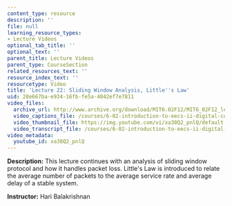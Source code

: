 ```yaml
---
content_type: resource
description: ''
file: null
learning_resource_types:
- Lecture Videos
optional_tab_title: ''
optional_text: ''
parent_title: Lecture Videos
parent_type: CourseSection
related_resources_text: ''
resource_index_text: ''
resourcetype: Video
title: 'Lecture 22: Sliding Window Analysis, Little''s Law'
uid: 28e667ba-e934-16fb-fe5a-4042ef7e7811
video_files:
  archive_url: http://www.archive.org/download/MIT6.02F12/MIT6_02F12_lec22_300k.mp4
  video_captions_file: /courses/6-02-introduction-to-eecs-ii-digital-communication-systems-fall-2012/b6a5c4a776d052e28168ba55ed950c4a_xa38Q2_pnlQ.vtt
  video_thumbnail_file: https://img.youtube.com/vi/xa38Q2_pnlQ/default.jpg
  video_transcript_file: /courses/6-02-introduction-to-eecs-ii-digital-communication-systems-fall-2012/40abf69fd6895d82e1e249f68e3eedbd_xa38Q2_pnlQ.pdf
video_metadata:
  youtube_id: xa38Q2_pnlQ
---
```


**Description:** This lecture continues with an analysis of sliding window protocol and how it handles packet loss. Little's Law is introduced to relate the average number of packets to the average service rate and average delay of a stable system.

**Instructor:** Hari Balakrishnan